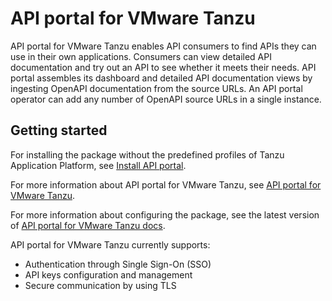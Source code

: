 # API portal for VMware Tanzu

API portal for VMware Tanzu enables API consumers to find APIs they can use in their own applications. Consumers can view detailed API documentation and try out an API to see whether it meets their needs. API portal assembles its dashboard and detailed API documentation views by ingesting OpenAPI documentation from the source URLs. An API portal operator can add any number of OpenAPI source URLs in a single instance.

## <a id='getting-started'></a> Getting started

For installing the package without the predefined profiles of Tanzu Application Platform, see [Install API portal](install-api-portal.hbs.md).

For more information about API portal for VMware Tanzu, see [API portal for VMware Tanzu](https://docs.vmware.com/en/API-portal-for-VMware-Tanzu/index.html).

For more information about configuring the package, see the latest version of [API portal for VMware Tanzu docs](https://docs.vmware.com/en/API-portal-for-VMware-Tanzu/1.2/api-portal/GUID-configuring-k8s.html).

API portal for VMware Tanzu currently supports:

- Authentication through Single Sign-On (SSO)
- API keys configuration and management
- Secure communication by using TLS
